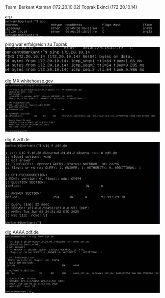 Team: Berkant Ataman (172.20.10.02) Toprak Ekinci (172.20.10.14)


arp
![alt text](image.png)


ping war erfolgreich zu Toprak
![alt text](image-1.png)

dig MX whitehouse.gov
![alt text](image-2.png)

dig A zdf.de
![alt text](image-3.png)

dig AAAA zdf.de
![alt text](image-4.png)

